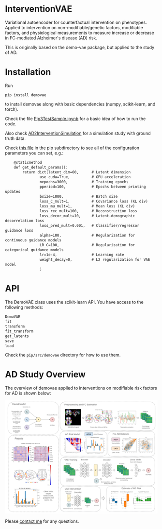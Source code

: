 # InterventionVAE
Variational autoencoder for counterfactual intervention on phenotypes. Applied to intervention on non-modifiable/genetic factors, modifiable factors, and physiological measurements to measure increase or decrease in FC-mediated Alzheimer's disease (AD) risk.

This is originally based on the demo-vae package, but applied to the study of AD.

# Installation

Run 

```
pip install demovae
```

to install demovae along with basic dependencies (numpy, scikit-learn, and torch).

Check the file <a href='https://github.com/aorliche/InterventionVAE/blob/main/test/Pip3TestSample.ipynb'>Pip3TestSample.ipynb</a> for a basic idea of how to run the code.

Also check <a href='https://github.com/aorliche/InterventionVAE/blob/main/notebook/AD/AD2InterventionSimulation.ipynb'>AD2InterventionSimulation</a> for a simulation study with ground truth data.

Check <a href='https://github.com/aorliche/demo-vae/blob/main/pip/src/demovae/sklearn.py'>this file</a> in the pip subdirectory to see all of the configuration parameters you can set, e.g.:

```
    @staticmethod
    def get_default_params():
        return dict(latent_dim=60,      # Latent dimension
                use_cuda=True,          # GPU acceleration
                nepochs=3000,           # Training epochs
                pperiod=100,            # Epochs between printing updates 
                bsize=1000,             # Batch size
                loss_C_mult=1,          # Covariance loss (KL div)
                loss_mu_mult=1,         # Mean loss (KL div)
                loss_rec_mult=100,      # Reconstruction loss
                loss_decor_mult=10,     # Latent-demographic decorrelation loss
                loss_pred_mult=0.001,   # Classifier/regressor guidance loss
                alpha=100,              # Regularization for continuous guidance models
                LR_C=100,               # Regularization for categorical guidance models
                lr=1e-4,                # Learning rate
                weight_decay=0,         # L2 regularization for VAE model
                )
```

# API

The DemoVAE class uses the scikit-learn API. You have access to the following methods:

```
DemoVAE
fit
transform
fit_transform
get_latents
save
load
```

Check the `pip/src/demovae` directory for how to use them.

# AD Study Overview

The overview of demovae applied to interventions on modifiable risk factors for AD is shown below:

<img src='https://github.com/aorliche/InterventionVAE/blob/a86418b974afc6566fd34ceff50eddfd173a5341/image/GraphicalAbstract.png' width='800'>

Please <a href='mailto:anton.orlichenko@yale.edu'>contact me</a> for any questions.

